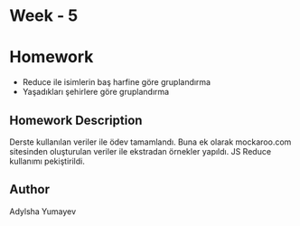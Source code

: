 # Week - 5

# Homework 
- Reduce ile isimlerin baş harfine göre gruplandırma
- Yaşadıkları şehirlere göre gruplandırma 

## Homework Description
Derste kullanılan veriler ile ödev tamamlandı. Buna ek olarak mockaroo.com sitesinden oluşturulan veriler ile ekstradan örnekler yapıldı. JS Reduce kullanımı pekiştirildi.

## Author
Adylsha Yumayev
